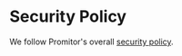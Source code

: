 # Security Policy

We follow Promitor's overall [security policy](https://github.com/tomkerkhove/promitor/blob/master/SECURITY.md).
